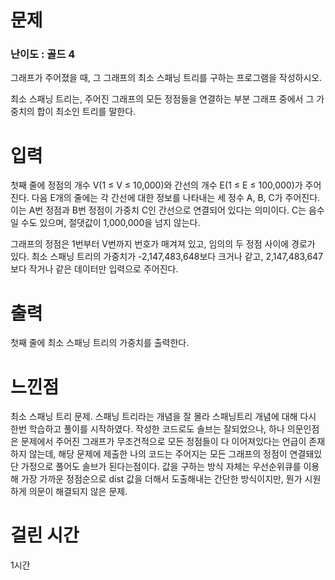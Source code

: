 # 문제

### 난이도 : 골드 4

그래프가 주어졌을 때, 그 그래프의 최소 스패닝 트리를 구하는 프로그램을 작성하시오.

최소 스패닝 트리는, 주어진 그래프의 모든 정점들을 연결하는 부분 그래프 중에서 그 가중치의 합이 최소인 트리를 말한다.

# 입력

첫째 줄에 정점의 개수 V(1 ≤ V ≤ 10,000)와 간선의 개수 E(1 ≤ E ≤ 100,000)가 주어진다. 다음 E개의 줄에는 각 간선에 대한 정보를 나타내는 세 정수 A, B, C가 주어진다. 이는 A번 정점과 B번 정점이 가중치 C인 간선으로 연결되어 있다는 의미이다. C는 음수일 수도 있으며, 절댓값이 1,000,000을 넘지 않는다.

그래프의 정점은 1번부터 V번까지 번호가 매겨져 있고, 임의의 두 정점 사이에 경로가 있다. 최소 스패닝 트리의 가중치가 -2,147,483,648보다 크거나 같고, 2,147,483,647보다 작거나 같은 데이터만 입력으로 주어진다.

# 출력

첫째 줄에 최소 스패닝 트리의 가중치를 출력한다.

# 느낀점

최소 스패닝 트리 문제. 스패닝 트리라는 개념을 잘 몰라 스패닝트리 개념에 대해 다시 한번 학습하고 풀이를 시작하였다. 작성한 코드로도 솔브는 잘되었으나, 하나 의문인점은 문제에서 주어진 그래프가 무조건적으로 모든 정점들이 다 이어져있다는 언급이 존재하지 않는데, 해당 문제에 제출한 나의 코드는 주어지는 모든 그래프의 정점이 연결돼있단 가정으로 풀어도 솔브가 된다는점이다. 값을 구하는 방식 자체는 우선순위큐를 이용해 가장 가까운 정점순으로 dist 값을 더해서 도출해내는 간단한 방식이지만, 뭔가 시원하게 의문이 해결되지 않은 문제.

# 걸린 시간

1시간
